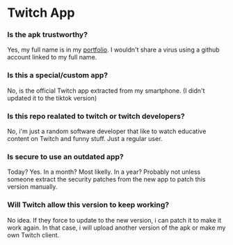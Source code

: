 # Twitch App
### Is the apk trustworthy?
Yes, my full name is in my [portfolio](https://stringmanolo.github.io/portfolio/#about). I wouldn't share a virus using a github account linked to my full name.

### Is this a special/custom app?
No, is the official Twitch app extracted from my smartphone. (I didn't updated it to the tiktok version)

### Is this repo realated to twitch or twitch developers?
No, i'm just a random software developer that like to watch educative content on Twitch and funny stuff. Just a regular user.

### Is secure to use an outdated app?
Today? Yes. In a month? Most likelly. In a year? Probably not unless someone extract the security patches from the new app to patch this version manually.

### Will Twitch allow this version to keep working?
No idea. If they force to update to the new version, i can patch it to make it work again. In that case, i will upload another version of the apk or make my own Twitch client.
